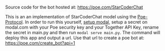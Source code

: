 Source code for the bot hosted at: https://poe.com/StarCoderChat

This is an an implementation of StarCoderChat model using the
[Poe-Protocol](https://developer.poe.com/api-bots/poe-protocol-specification). In order
to run this yourself, [setup modal](https://modal.com/docs/guide#getting-started), setup
a secret on modal.com with your Poe security key and your Together API Key, rename the
secret in main.py and then run `modal serve main.py`. The command will deploy this app
and output a url. Use that url to create a poe bot at: https://poe.com/create_bot?api=1

